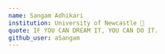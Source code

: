 ```yaml
---
name: Sangam Adhikari
institution: University of Newcastle 🚩
quote: IF YOU CAN DREAM IT, YOU CAN DO IT.
github_user: aSangam
---
```


